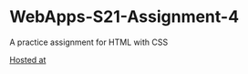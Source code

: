 # WebApps-S21-Assignment-4
A practice assignment for HTML with CSS


[Hosted at](https://44-563-web-apps-s21.github.io/webapps-s21-assignment-4-KeerthiMuli/)
